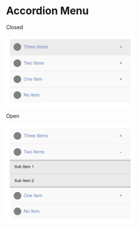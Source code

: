 # Accordion Menu

Closed

<img src="./closed.png" alt="closed" width="350"/><br>

Open

<img src="./open.png" alt="open" width="350"/>
